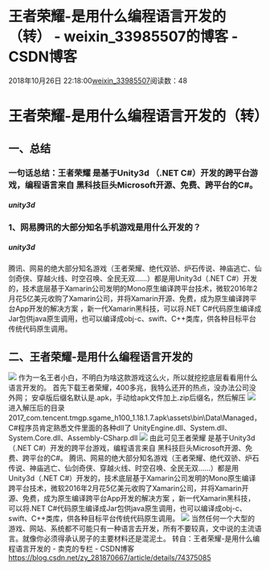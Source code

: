 # 王者荣耀-是用什么编程语言开发的（转） - weixin_33985507的博客 - CSDN博客
2018年10月26日 22:18:00[weixin_33985507](https://me.csdn.net/weixin_33985507)阅读数：48
# 王者荣耀-是用什么编程语言开发的（转）
## 一、总结
### 一句话总结：王者荣耀 是基于Unity3d （.NET C#）开发的跨平台游戏，编程语言来自 黑科技巨头Microsoft开源、免费、跨平台的C#。
##### unity3d
### 1、网易腾讯的大部分知名手机游戏是用什么开发的？ 
##### unity3d
腾讯、网易的绝大部分知名游戏（王者荣耀、绝代双骄、炉石传说、神庙逃亡、仙剑奇侠、穿越火线、时空召唤、全民无双……）都是用Unity3d（.NET C#）开发的，技术底层基于Xamarin公司发明的Mono原生编译跨平台技术，微软2016年2月花5亿美元收购了Xamarin公司，并将Xamarin开源、免费，成为原生编译跨平台App开发的解决方案 ，新一代Xamarin黑科技，可以将.NET C#代码原生编译成Jar包供java原生调用，也可以编译成obj-c、swift、C++类库，供各种目标平台传统代码原生调用。
## 二、王者荣耀-是用什么编程语言开发的
![](https://img-blog.csdn.net/20170711104550689?watermark/2/text/aHR0cDovL2Jsb2cuY3Nkbi5uZXQvenlfMjgxODcwNjY3/font/5a6L5L2T/fontsize/400/fill/I0JBQkFCMA==/dissolve/70/gravity/SouthEast)
作为一名王者小白，不明白为啥这款游戏这么火，所以就挖挖底层看看用什么语言开发的。
首先下载王者荣耀，400多兆，我特么还开的热点，没办法公司没外网； 安卓版后缀名默认是.apk，手动给apk文件加上.zip后缀名，然后解压
![](https://img-blog.csdn.net/20170711104332798?watermark/2/text/aHR0cDovL2Jsb2cuY3Nkbi5uZXQvenlfMjgxODcwNjY3/font/5a6L5L2T/fontsize/400/fill/I0JBQkFCMA==/dissolve/70/gravity/SouthEast)
进入解压后的目录
2017_com.tencent.tmgp.sgame_h100_1.18.1.7.apk\assets\bin\Data\Managed，C#程序员肯定熟悉文件里面的各种dll了 UnityEngine.dll、System.dll、System.Core.dll、Assembly-CSharp.dll
![](https://img-blog.csdn.net/20170711104348154?watermark/2/text/aHR0cDovL2Jsb2cuY3Nkbi5uZXQvenlfMjgxODcwNjY3/font/5a6L5L2T/fontsize/400/fill/I0JBQkFCMA==/dissolve/70/gravity/SouthEast)
由此可见王者荣耀 是基于Unity3d （.NET C#）开发的跨平台游戏，编程语言来自 黑科技巨头Microsoft开源、免费、跨平台的C#。
腾讯、网易的绝大部分知名游戏（王者荣耀、绝代双骄、炉石传说、神庙逃亡、仙剑奇侠、穿越火线、时空召唤、全民无双……）都是用Unity3d（.NET C#）开发的，技术底层基于Xamarin公司发明的Mono原生编译跨平台技术，微软2016年2月花5亿美元收购了Xamarin公司，并将Xamarin开源、免费，成为原生编译跨平台App开发的解决方案 ，新一代Xamarin黑科技，可以将.NET C#代码原生编译成Jar包供java原生调用，也可以编译成obj-c、swift、C++类库，供各种目标平台传统代码原生调用。
![](https://img-blog.csdn.net/20170711104434251?watermark/2/text/aHR0cDovL2Jsb2cuY3Nkbi5uZXQvenlfMjgxODcwNjY3/font/5a6L5L2T/fontsize/400/fill/I0JBQkFCMA==/dissolve/70/gravity/SouthEast)
当然任何一个大型的游戏、网站、系统都不可能只有一种语言去开发，所有不要较真，文中说的主流语言。就像你必须得承认房子的主要材料还是混泥土。
转自：王者荣耀-是用什么编程语言开发的 - 卖克的专栏 - CSDN博客
https://blog.csdn.net/zy_281870667/article/details/74375085
